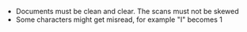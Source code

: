 * Documents must be clean and clear. The scans must not be skewed
* Some characters might get misread, for example "I" becomes 1